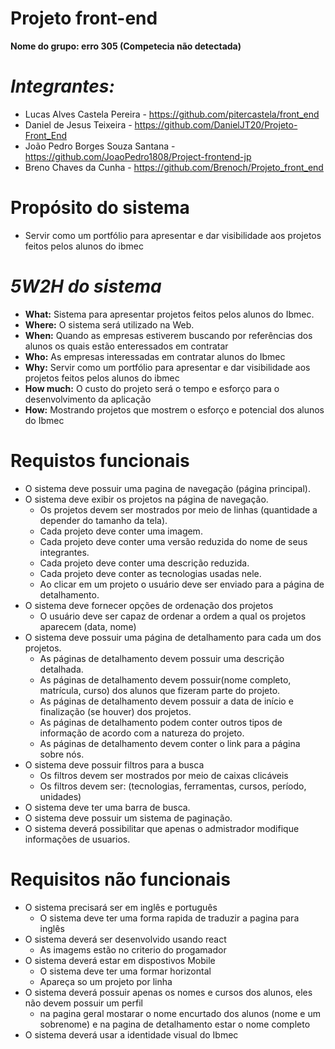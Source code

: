 # Projeto front-end

**Nome do grupo: erro 305 (Competecia não detectada)**
 # ***Integrantes:***
- Lucas Alves Castela Pereira - https://github.com/pitercastela/front_end
- Daniel de Jesus Teixeira - https://github.com/DanielJT20/Projeto-Front_End
- João Pedro Borges Souza Santana - https://github.com/JoaoPedro1808/Project-frontend-jp
- Breno Chaves da Cunha - https://github.com/Brenoch/Projeto_front_end


# **Propósito do sistema**

- Servir como um portfólio para apresentar e dar visibilidade aos projetos feitos pelos alunos do ibmec

# *5W2H do sistema*

- **What:** Sistema para apresentar projetos feitos pelos alunos do Ibmec.
- **Where:** O sistema será utilizado na Web.
- **When:** Quando as empresas estiverem buscando por referências dos alunos os quais estão enteressados em contratar
- **Who:** As empresas interessadas em contratar alunos do Ibmec
- **Why:** Servir como um portfólio para apresentar e dar visibilidade aos projetos feitos pelos alunos do ibmec
- **How much:** O custo do projeto será o tempo e esforço para o desenvolvimento da aplicação
- **How:** Mostrando projetos que mostrem o esforço e potencial dos alunos do Ibmec

#  **Requistos funcionais**

- O sistema deve possuir uma pagina de navegação (página principal).
- O sistema deve exibir os projetos na página de navegação.
  - Os projetos devem ser mostrados por meio de linhas (quantidade a depender do tamanho da tela).
  - Cada projeto deve conter uma imagem.
  - Cada projeto deve conter uma versão reduzida do nome de seus integrantes.
  - Cada projeto deve conter uma descrição reduzida.
  - Cada projeto deve conter as tecnologias usadas nele.
  - Ao clicar em um projeto o usuário deve ser enviado para a página de detalhamento.
- O sistema deve fornecer opções de ordenação dos projetos
  - O usuário deve ser capaz de ordenar a ordem a qual os projetos aparecem (data, nome)
- O sistema deve possuir uma página de detalhamento para cada um dos projetos.
  - As páginas de detalhamento devem possuir uma descrição detalhada.
  - As páginas de detalhamento devem possuir(nome completo, matrícula, curso) dos alunos que fizeram parte do projeto.
  - As páginas de detalhamento devem possuir a data de início e finalização (se houver) dos projetos.
  - As páginas de detalhamento podem conter outros tipos de informação de acordo com a natureza do projeto.
  - As páginas de detalhamento devem conter o link para a página sobre nós.
- O sistema deve possuir filtros para a busca
  - Os filtros devem ser mostrados por meio de caixas clicáveis
  - Os filtros devem ser: (tecnologias, ferramentas, cursos, período, unidades)
- O sistema deve ter uma barra de busca.
- O sistema deve possuir um sistema de paginação.
- O sistema deverá possibilitar que apenas o admistrador modifique informações de usuarios.

#  **Requisitos não funcionais**
- O sistema precisará ser em inglês e português
  - O sistema deve ter uma forma rapida de traduzir a pagina para inglês
- O sistema deverá ser desenvolvido usando react
  - As imagems estão no criterio do progamador
- O sistema deverá estar em dispostivos Mobile
  - O sistema deve ter uma formar horizontal
  - Apareça so um projeto por linha
- O sistema deverá possuir apenas os nomes e cursos dos alunos, eles não devem possuir um perfil
  - na pagina geral mostarar o nome encurtado dos alunos (nome e um sobrenome) e na pagina de detalhamento estar o nome completo
- O sistema deverá usar a identidade visual do Ibmec


